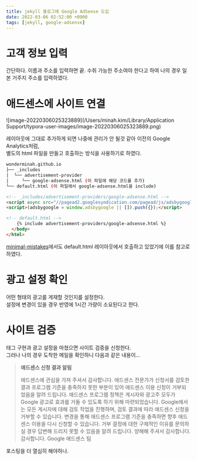 ```yaml
---
title: jekyll 블로그에 Google AdSense 도입
date: 2022-03-06 02:52:00 +0900
tags: [jekyll, google-adsense]
---
```


# 고객 정보 입력

간단하다. 이름과 주소를 입력하면 끝. 수취 가능한 주소여야 한다고 하여 나의 경우 일본 거주지 주소를 입력하였다.

# 애드센스에 사이트 연결

![image-20220306025323889](/Users/minah.kim/Library/Application Support/typora-user-images/image-20220306025323889.png)

레이아웃에 그대로 추가하게 되면 나중에 관리가 안 될것 같아 이전의 Google Analytics처럼,   
별도의 html 파일을 만들고 호출하는 방식을 사용하기로 하였다.

```bash
wonderminah.github.io
├── _includes
|  └── advertisement-provider
|     └── google-adsense.html (이 파일에 해당 코드를 추가)
└── default.html (이 파일에서 google-adsense.html을 include)
```

```html
<!-- _includes/advertisement-providers/google-adsense.html -->
<script async src="//pagead2.googlesyndication.com/pagead/js/adsbygoogle.js"></script>
<script>(adsbygoogle = window.adsbygoogle || []).push({});</script>
```

```html
<!-- default.html -->
    {% include advertisement-providers/google-adsense.html %}
  </body>
</html>
```

[minimal-mistakes](https://github.com/mmistakes/minimal-mistakes/blob/master/docs/_layouts/default.html#L53-L54)에서도 default.html 레이아웃에서 호출하고 있었기에 이를 참고로 하였다.

# 광고 설정 확인

어떤 형태의 광고를 게재할 것인지를 설정한다.   
설정에 변경이 있을 경우 반영에 1시간 가량이 소요된다고 한다.

# 사이트 검증

태그 구현과 광고 설정을 마쳤으면 사이트 검증을 신청한다.    
그러나 나의 경우 도착한 메일을 확인하니 다음과 같은 내용이...

> **애드센스 신청 결과 알림**
>
> 애드센스에 관심을 가져 주셔서 감사합니다. 애드센스 전문가가 신청서를 검토한 결과 프로그램 기준을 충족하지 못한 부분이 있어 애드센스 이용 신청이 거부되었음을 알려 드립니다. 애드센스 프로그램 정책은 게시자와 광고주 모두가 Google 광고로 효과를 거둘 수 있도록 하기 위해 마련되었습니다. Google에서는 모든 게시자에 대해 검토 작업을 진행하며, 검토 결과에 따라 애드센스 신청을 거부할 수 있습니다. 변경을 통해 애드센스 프로그램 기준을 충족하면 향후 애드센스 이용을 다시 신청할 수 있습니다. 거부 결정에 대한 구체적인 이유를 문의하실 경우 답변해 드리지 못할 수 있음을 알려 드립니다. 양해해 주셔서 감사합니다. 감사합니다. Google 애드센스 팀

포스팅을 더 열심히 해야하나.
